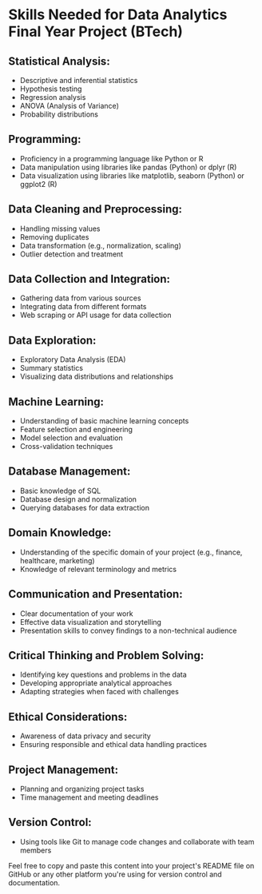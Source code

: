 

# Skills Needed for Data Analytics Final Year Project (BTech)

## Statistical Analysis:

- Descriptive and inferential statistics
- Hypothesis testing
- Regression analysis
- ANOVA (Analysis of Variance)
- Probability distributions

## Programming:

- Proficiency in a programming language like Python or R
- Data manipulation using libraries like pandas (Python) or dplyr (R)
- Data visualization using libraries like matplotlib, seaborn (Python) or ggplot2 (R)

## Data Cleaning and Preprocessing:

- Handling missing values
- Removing duplicates
- Data transformation (e.g., normalization, scaling)
- Outlier detection and treatment

## Data Collection and Integration:

- Gathering data from various sources
- Integrating data from different formats
- Web scraping or API usage for data collection

## Data Exploration:

- Exploratory Data Analysis (EDA)
- Summary statistics
- Visualizing data distributions and relationships

## Machine Learning:

- Understanding of basic machine learning concepts
- Feature selection and engineering
- Model selection and evaluation
- Cross-validation techniques

## Database Management:

- Basic knowledge of SQL
- Database design and normalization
- Querying databases for data extraction

## Domain Knowledge:

- Understanding of the specific domain of your project (e.g., finance, healthcare, marketing)
- Knowledge of relevant terminology and metrics

## Communication and Presentation:

- Clear documentation of your work
- Effective data visualization and storytelling
- Presentation skills to convey findings to a non-technical audience

## Critical Thinking and Problem Solving:

- Identifying key questions and problems in the data
- Developing appropriate analytical approaches
- Adapting strategies when faced with challenges

## Ethical Considerations:

- Awareness of data privacy and security
- Ensuring responsible and ethical data handling practices

## Project Management:

- Planning and organizing project tasks
- Time management and meeting deadlines

## Version Control:

- Using tools like Git to manage code changes and collaborate with team members

Feel free to copy and paste this content into your project's README file on GitHub or any other platform you're using for version control and documentation.